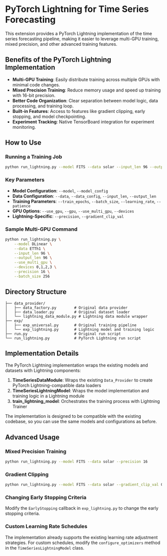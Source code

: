 # PyTorch Lightning for Time Series Forecasting

This extension provides a PyTorch Lightning implementation of the time series forecasting pipeline, making it easier to leverage multi-GPU training, mixed precision, and other advanced training features.

## Benefits of the PyTorch Lightning Implementation

- **Multi-GPU Training**: Easily distribute training across multiple GPUs with minimal code changes.
- **Mixed Precision Training**: Reduce memory usage and speed up training with 16-bit precision.
- **Better Code Organization**: Clear separation between model logic, data processing, and training loop.
- **Built-in Features**: Access to features like gradient clipping, early stopping, and model checkpointing.
- **Experiment Tracking**: Native TensorBoard integration for experiment monitoring.

## How to Use

### Running a Training Job

```bash
python run_lightning.py --model FITS --data solar --input_len 96 --output_len 96 --use_multi_gpu --devices 0,1,2,3
```

### Key Parameters

- **Model Configuration**: `--model`, `--model_config`
- **Data Configuration**: `--data`, `--data_config`, `--input_len`, `--output_len`
- **Training Parameters**: `--train_epochs`, `--batch_size`, `--learning_rate`, `--patience`
- **GPU Options**: `--use_gpu`, `--gpu`, `--use_multi_gpu`, `--devices`
- **Lightning-Specific**: `--precision`, `--gradient_clip_val`

### Sample Multi-GPU Command

```bash
python run_lightning.py \
    --model DLinear \
    --data ETTh1 \
    --input_len 96 \
    --output_len 96 \
    --use_multi_gpu \
    --devices 0,1,2,3 \
    --precision 16 \
    --batch_size 256
```

## Directory Structure

```
├── data_provider/
│   ├── data_factory.py        # Original data provider
│   ├── data_loader.py         # Original dataset loader
│   └── lightning_data_module.py # Lightning data module wrapper
├── exp/
│   ├── exp_universal.py       # Original training pipeline
│   └── exp_lightning.py       # Lightning model and training logic
├── run.py                     # Original run script
└── run_lightning.py           # PyTorch Lightning run script
```

## Implementation Details

The PyTorch Lightning implementation wraps the existing models and datasets with Lightning components:

1. **TimeSeriesDataModule**: Wraps the existing `Data_Provider` to create PyTorch Lightning-compatible data loaders
2. **TimeSeriesLightningModel**: Wraps the model implementation and training logic in a Lightning module
3. **train_lightning_model**: Orchestrates the training process with Lightning Trainer

The implementation is designed to be compatible with the existing codebase, so you can use the same models and configurations as before.

## Advanced Usage

### Mixed Precision Training

```bash
python run_lightning.py --model FITS --data solar --precision 16
```

### Gradient Clipping

```bash
python run_lightning.py --model FITS --data solar --gradient_clip_val 0.5
```

### Changing Early Stopping Criteria

Modify the `EarlyStopping` callback in `exp_lightning.py` to change the early stopping criteria.

### Custom Learning Rate Schedules

The implementation already supports the existing learning rate adjustment strategies. For custom schedules, modify the `configure_optimizers` method in the `TimeSeriesLightningModel` class. 